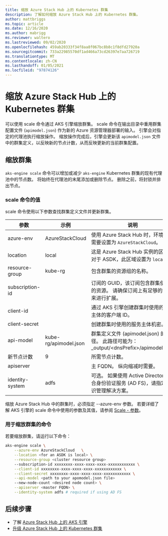 ```yaml
---
title: 缩放 Azure Stack Hub 上的 Kubernetes 群集
description: 了解如何缩放 Azure Stack Hub 上的 Kubernetes 群集。
author: mattbriggs
ms.topic: article
ms.date: 12/16/2020
ms.author: mabrigg
ms.reviewer: waltero
ms.lastreviewed: 09/02/2020
ms.openlocfilehash: 459ab20333f34f8aa8f067bc8b8c1f8dfd27920a
ms.sourcegitcommit: 733a22985570df1ad466a73cd26397e7aa726719
ms.translationtype: MT
ms.contentlocale: zh-CN
ms.lasthandoff: 01/05/2021
ms.locfileid: "97874126"
---
```

# <a name="scale-a-kubernetes-cluster-on-azure-stack-hub"></a>缩放 Azure Stack Hub 上的 Kubernetes 群集

可以使用 scale 命令通过 AKS 引擎缩放群集。 scale 命令在输出目录中重用群集配置文件 (`apimodel.json`) 作为新的 Azure 资源管理器部署的输入。 引擎会对指定的代理池执行缩放操作。 缩放操作完成后，引擎会更新该 `apimodel.json` 文件中的群集定义，以反映新的节点计数，从而反映更新的当前群集配置。

## <a name="scale-a-cluster"></a>缩放群集

`aks-engine scale` 命令可以增加或减少 `aks-engine` Kubernetes 群集的现有代理池中的节点数。 将始终在代理池的末尾添加或删除节点。 删除之前，将封锁并排出节点。

### <a name="values-for-the-scale-command"></a>scale 命令的值

scale 命令使用以下参数查找群集定义文件并更新群集。

| 参数 | 示例 | 说明 |
| --- | --- | --- | 
| azure-env | AzureStackCloud | 使用 Azure Stack Hub 时，环境名称需要设置为 `AzureStackCloud`。 | 
| location | local | 这是 Azure Stack Hub 实例的区域。 对于 ASDK，此区域设置为 `local`。  | 
| resource-group | kube-rg | 包含群集的资源组的名称。 | 
| subscription-id |  | 订阅的 GUID，该订阅包含群集使用的资源。 请确保订阅上有足够的配额来进行扩展。 | 
| client-id |  | 通过 AKS 引擎创建群集时使用的服务主体的客户端 ID。 | 
| client-secret |  | 创建群集时使用的服务主体机密。 | 
| api-model | kube-rg/apimodel.json | 群集定义文件 (apimodel.json) 的路径。 此路径可能为：_output/\<dnsPrefix>/apimodel.json | 
| 新节点计数 | 9 | 所需节点计数。 | 
| apiserver |  | 主 FQDN。 纵向缩减时需要。 |
| identity-system | adfs | 可选。 如果使用 Active Directory 联合身份验证服务 (AD FS)，请指定标识管理解决方案。 |

缩放 Azure Stack Hub 中的群集时，必须指定 --azure-env 参数。 若要详细了解 AKS 引擎的 scale 命令中使用的参数及其值，请参阅 [Scale - 参数](https://github.com/Azure/aks-engine/blob/master/docs/topics/scale.md#parameters)。

### <a name="command-to-scale-your-cluster"></a>用于缩放群集的命令

若要缩放群集，请运行以下命令：

```bash
aks-engine scale \
    --azure-env AzureStackCloud   \
    --location <for an ASDK is local> \
    --resource-group <cluster resource group>
    --subscription-id xxxxxxxx-xxxx-xxxx-xxxx-xxxxxxxxxxxx \
    --client-id xxxxxxxx-xxxx-xxxx-xxxx-xxxxxxxxxxxx \
    --client-secret xxxxxxxx-xxxx-xxxx-xxxx-xxxxxxxxxxxx \
    --api-model <path to your apomodel.json file>
    --new-node-count <desired node count> \
    --apiserver <master FQDN> \
    --identity-system adfs # required if using AD FS
```

## <a name="next-steps"></a>后续步骤

- 了解 [Azure Stack Hub 上的 AKS 引擎](azure-stack-kubernetes-aks-engine-overview.md)
- [升级 Azure Stack Hub 上的 Kubernetes 群集](azure-stack-kubernetes-aks-engine-upgrade.md)
